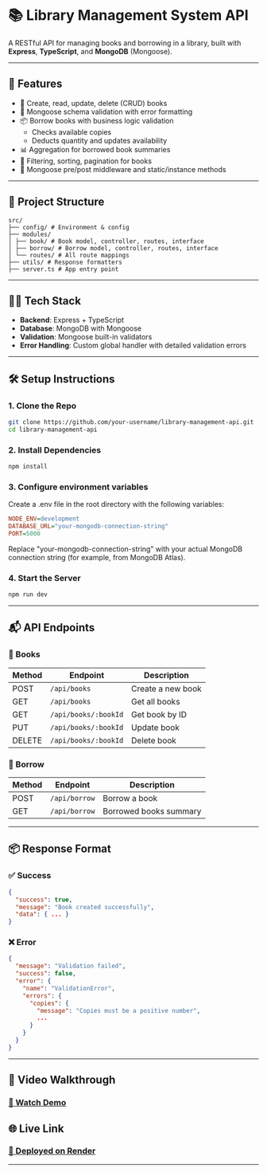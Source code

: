 # 📚 Library Management System API

A RESTful API for managing books and borrowing in a library, built with **Express**, **TypeScript**, and **MongoDB** (Mongoose).

---

## 🚀 Features

- 📖 Create, read, update, delete (CRUD) books
- 🧠 Mongoose schema validation with error formatting
- 📦 Borrow books with business logic validation
  - Checks available copies
  - Deducts quantity and updates availability
- 📊 Aggregation for borrowed book summaries
- 📌 Filtering, sorting, pagination for books
- 🧪 Mongoose pre/post middleware and static/instance methods

---

## 📁 Project Structure
```
src/
├── config/ # Environment & config
├── modules/
│ ├── book/ # Book model, controller, routes, interface
│ ├── borrow/ # Borrow model, controller, routes, interface
│ └── routes/ # All route mappings
├── utils/ # Response formatters
├── server.ts # App entry point
```

---

## 🧑‍💻 Tech Stack

- **Backend**: Express + TypeScript
- **Database**: MongoDB with Mongoose
- **Validation**: Mongoose built-in validators
- **Error Handling**: Custom global handler with detailed validation errors

---

## 🛠️ Setup Instructions

### 1. Clone the Repo

```bash
git clone https://github.com/your-username/library-management-api.git
cd library-management-api
```

### 2. Install Dependencies

```bash
npm install
```

### 3. Configure environment variables
Create a .env file in the root directory with the following variables:

```ini
NODE_ENV=development
DATABASE_URL="your-mongodb-connection-string"
PORT=5000
```
Replace "your-mongodb-connection-string" with your actual MongoDB connection string (for example, from MongoDB Atlas).

### 4. Start the Server

```bash
npm run dev
```

---

## 📬 API Endpoints

### 🔹 Books
| Method | Endpoint             | Description       |
|--------|----------------------|-------------------|
| POST   | `/api/books`         | Create a new book |
| GET    | `/api/books`         | Get all books     |
| GET    | `/api/books/:bookId` | Get book by ID    |
| PUT    | `/api/books/:bookId` | Update book       |
| DELETE | `/api/books/:bookId` | Delete book       |

### 🔹 Borrow
| Method | Endpoint      | Description            |
| ------ | ------------- | ---------------------- |
| POST   | `/api/borrow` | Borrow a book          |
| GET    | `/api/borrow` | Borrowed books summary |

---

## 📦 Response Format

### ✅ Success
```json
{
  "success": true,
  "message": "Book created successfully",
  "data": { ... }
}
```

### ❌ Error
```json
{
  "message": "Validation failed",
  "success": false,
  "error": {
    "name": "ValidationError",
    "errors": {
      "copies": {
        "message": "Copies must be a positive number",
        ...
      }
    }
  }
}
```

---

## 🎥 Video Walkthrough

### [🔗 Watch Demo]([https://library-management-api-m61d.onrender.com](https://drive.google.com/file/d/1ufmiB3s1yLRKAYN5K7JAUhb6Z75bOvgd/view?usp=sharing))

## 🌐 Live Link

### [🚀 Deployed on Render](https://library-management-api-m61d.onrender.com)

---




